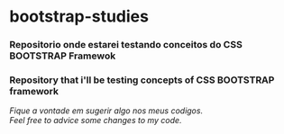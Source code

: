 # bootstrap-studies

### Repositorio onde estarei testando conceitos do CSS BOOTSTRAP Framewok
### Repository that i'll be testing concepts of CSS BOOTSTRAP framework

*Fique a vontade em sugerir algo nos meus codigos.* <br>
*Feel free to advice some changes to my code.*

